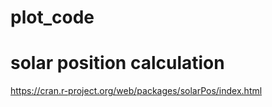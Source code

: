 # plot_code



# solar position calculation

https://cran.r-project.org/web/packages/solarPos/index.html
